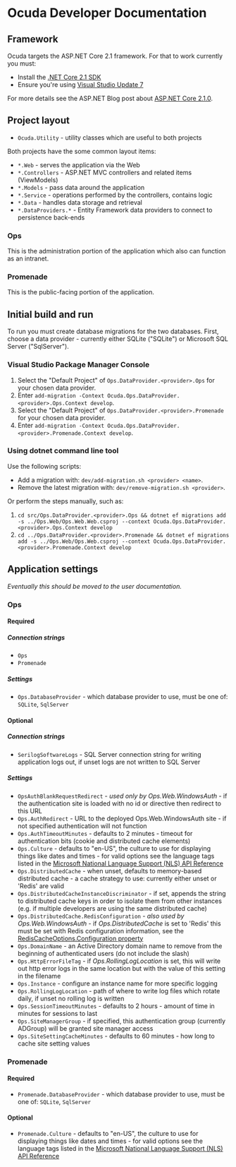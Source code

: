 # Ocuda Developer Documentation

## Framework

Ocuda targets the ASP.NET Core 2.1 framework. For that to work currently you must:

- Install the [.NET Core 2.1 SDK](https://www.microsoft.com/net/download/dotnet-core/sdk-2.1.300)
- Ensure you're using [Visual Studio Update 7](https://visualstudio.com/vs)

For more details see the ASP.NET Blog post about [ASP.NET Core 2.1.0](https://blogs.msdn.microsoft.com/webdev/2018/05/30/asp-net-core-2-1-0-now-available/).

## Project layout

- `Ocuda.Utility` - utility classes which are useful to both projects

Both projects have the some common layout items:

- `*.Web` - serves the application via the Web
- `*.Controllers` - ASP.NET MVC controllers and related items (ViewModels)
- `*.Models` - pass data around the application
- `*.Service` - operations performed by the controllers, contains logic
- `*.Data` - handles data storage and retrieval
- `*.DataProviders.*` - Entity Framework data providers to connect to persistence back-ends

### Ops

This is the administration portion of the application which also can function as an intranet.

### Promenade

This is the public-facing portion of the application.

## Initial build and run

To run you must create database migrations for the two databases. First, choose a data provider - currently either SQLite ("SQLite") or Microsoft SQL Server ("SqlServer").

### Visual Studio Package Manager Console

1. Select the "Default Project" of `Ops.DataProvider.<provider>.Ops` for your chosen data provider.
2. Enter `add-migration -Context Ocuda.Ops.DataProvider.<provider>.Ops.Context develop`.
3. Select the "Default Project" of `Ops.DataProvider.<provider>.Promenade` for your chosen data provider.
4. Enter `add-migration -Context Ocuda.Ops.DataProvider.<provider>.Promenade.Context develop`.

### Using dotnet command line tool

Use the following scripts:

- Add a migration with: `dev/add-migration.sh <provider> <name>`.
- Remove the latest migration with: `dev/remove-migration.sh <provider>`.

Or perform the steps manually, such as:

1. `cd src/Ops.DataProvider.<provider>.Ops && dotnet ef migrations add -s ../Ops.Web/Ops.Web.Web.csproj --context Ocuda.Ops.DataProvider.<provider>.Ops.Context develop`
2. `cd ../Ops.DataProvider.<provider>.Promenade && dotnet ef migrations add -s ../Ops.Web/Ops.Web.csproj --context Ocuda.Ops.DataProvider.<provider>.Promenade.Context develop`

## Application settings
_Eventually this should be moved to the user documentation._

### Ops

#### Required
##### Connection strings
- `Ops`
- `Promenade`

##### Settings
- `Ops.DatabaseProvider` - which database provider to use, must be one of: `SQLite`, `SqlServer`

#### Optional
##### Connection strings
- `SerilogSoftwareLogs` - SQL Server connection string for writing application logs out, if unset logs are not written to SQL Server

##### Settings
- `OpsAuthBlankRequestRedirect` - *used only by Ops.Web.WindowsAuth* - if the authentication site is loaded with no id or directive then redirect to this URL
- `Ops.AuthRedirect` - URL to the deployed Ops.Web.WindowsAuth site - if not specified authentication will not function
- `Ops.AuthTimeoutMinutes` - defaults to 2 minutes - timeout for authentication bits (cookie and distributed cache elements)
- `Ops.Culture` - defaults to "en-US", the culture to use for displaying things like dates and times - for valid options see the language tags listed in the [Microsoft National Language Support (NLS) API Reference](http://go.microsoft.com/fwlink/?LinkId=200048)
- `Ops.DistributedCache` - when unset, defaults to memory-based distributed cache - a cache strategy to use: currently either unset or 'Redis' are valid
- `Ops.DistributedCacheInstanceDiscriminator` - if set, appends the string to distributed cache keys in order to isolate them from other instances (e.g. if multiple developers are using the same distributed cache)
- `Ops.DistributedCache.RedisConfiguration` - *also used by Ops.Web.WindowsAuth* - if *Ops.DistributedCache* is set to 'Redis' this must be set with Redis configuration information, see the [RedisCacheOptions.Configuration property](https://docs.microsoft.com/en-us/dotnet/api/microsoft.extensions.caching.redis.rediscacheoptions.configuration)
- `Ops.DomainName` - an Active Directory domain name to remove from the beginning of authenticated users (do not include the slash)
- `Ops.HttpErrorFileTag` - if *Ops.RollingLogLocation* is set, this will write out http error logs in the same location but with the value of this setting in the filename
- `Ops.Instance` - configure an instance name for more specific logging
- `Ops.RollingLogLocation` - path of where to write log files which rotate daily, if unset no rolling log is written
- `Ops.SessionTimeoutMinutes` - defaults to 2 hours - amount of time in minutes for sessions to last
- `Ops.SiteManagerGroup` - if specified, this authentication group (currently ADGroup) will be granted site manager access
- `Ops.SiteSettingCacheMinutes` - defaults to 60 minutes - how long to cache site setting values

### Promenade

#### Required
- `Promenade.DatabaseProvider` - which database provider to use, must be one of: `SQLite`, `SqlServer`

#### Optional
- `Promenade.Culture` - defaults to "en-US", the culture to use for displaying things like dates and times - for valid options see the language tags listed in the [Microsoft National Language Support (NLS) API Reference](http://go.microsoft.com/fwlink/?LinkId=200048)
